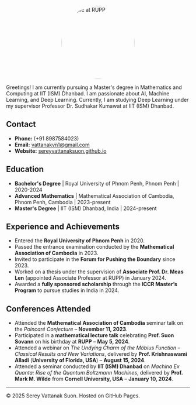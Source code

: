 <style>
  .circle-img {
      display: block;
      margin: auto;
      width: 200px; /* Set equal width and height */
      height: 200px;
      border-radius: 50%;
      object-fit: cover; /* Prevents stretching */
  }
</style>

<img src="https://github.com/user-attachments/assets/d5a89370-2b21-48c5-8527-800db5d3918b" 
     alt="My pic at RUPP" 
     class="circle-img">



Greetings! I am currently pursuing a Master's degree in Mathematics and Computing at IIT (ISM) Dhanbad. I am passionate about AI, Machine Learning, and Deep Learning. Currently, I am studying Deep Learning under my supervisor Professor Dr. Sudhakar Kumawat at IIT (ISM) Dhanbad.

## Contact
- **Phone:** (+91 8987584023)  
- **Email:** [vattanakvn1@gmail.com](mailto:vattanakvn1@gmail.com)  
- **Website:** [sereyvattanaksuon.github.io](https://sereyvattanaksuon.github.io/)  

## Education
- **Bachelor's Degree** | Royal University of Phnom Penh, Phnom Penh | 2020-2024  
- **Advanced Mathematics** | Mathematical Association of Cambodia, Phnom Penh, Cambodia | 2023-present  
- **Master's Degree** | IIT (ISM) Dhanbad, India | 2024-present  

## Experience and Achievements
- Entered the **Royal University of Phnom Penh** in 2020.  
- Passed the entrance examination conducted by the **Mathematical Association of Cambodia** in 2023.  
- Invited to participate in the **Forum for Pushing the Boundary** since 2023.  
- Worked on a thesis under the supervision of **Associate Prof. Dr. Meas Len** (appointed Associate Professor at RUPP) in January 2024.  
- Awarded a **fully sponsored scholarship** through the **ICCR Master’s Program** to pursue studies in India in 2024.  

## Conferences Attended
- Attended the **Mathematical Association of Cambodia** seminar talk on the *Poincaré Conjecture* – **November 11, 2023**.  
- Participated in a **mathematical lecture talk** celebrating **Prof. Suon Sovann** on his birthday at **RUPP** – **May 5, 2024**.  
- Attended a webinar on *The Undying Charm of the Möbius Function – Classical Results and New Variations*, delivered by **Prof. Krishnaswami Alladi** (**University of Florida, USA**) – **August 15, 2024**.  
- Attended a seminar conducted by **IIT (ISM) Dhanbad** on *Machina Ex Quanta: Rise of the Quantum Boltzmann Machines*, delivered by **Prof. Mark M. Wilde** from **Cornell University, USA** – **January 10, 2024**.  

---

© 2025 Serey Vattanak Suon. Hosted on GitHub Pages.


